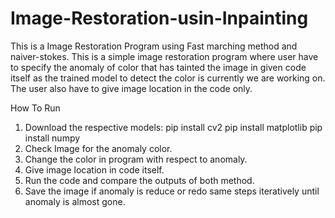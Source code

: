 # Image-Restoration-usin-Inpainting
This is a Image Restoration Program using Fast marching method and naiver-stokes. This is a simple image restoration program where user have to specify the anomaly of color that has tainted the image in given code itself as the trained model to detect the color is currently we are working on. The user also have to give image location in the code only.

How To Run
1) Download the respective models: pip install cv2
                                   pip install matplotlib
                                   pip install numpy
2) Check Image for the anomaly color.
3) Change the color in program with respect to anomaly.
4) Give image location in code itself.
5) Run the code and compare the outputs of both method.
6) Save the image if anomaly is reduce or redo same steps iteratively until anomaly is almost gone.



